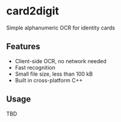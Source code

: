 # card2digit
Simple alphanumeric OCR for identity cards

## Features
* Client-side OCR, no network needed
* Fast recognition
* Small file size, less than 100 kB
* Built in cross-platform C++

## Usage
TBD